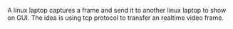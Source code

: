 A linux laptop captures a frame and send it to another linux laptop to show on GUI.
The idea is using tcp protocol to transfer an realtime video frame.
